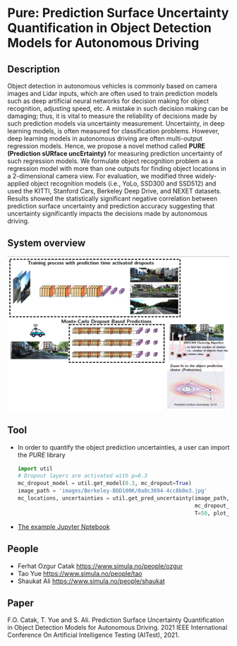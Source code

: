 # Pure: Prediction Surface Uncertainty Quantification in Object Detection Models for Autonomous Driving

## Description
Object detection in autonomous vehicles is commonly based on camera images and Lidar inputs, which are often used to train prediction models such as deep artificial neural networks for decision making for object recognition, adjusting speed, etc. A mistake in such decision making can be damaging; thus, it is vital to measure the reliability of decisions made by such prediction models via uncertainty measurement. Uncertainty, in deep learning models, is often measured for classification problems. However, deep learning models in autonomous driving are often multi-output regression models. Hence, we propose a novel method called **PURE (Prediction sURface uncErtainty)** for measuring prediction uncertainty of such regression models. We formulate object recognition problem as a regression model with more than one outputs for finding object locations in a 2-dimensional camera view. For evaluation, we modified three widely-applied object recognition models (i.e., YoLo, SSD300 and SSD512) and used the KITTI, Stanford Cars, Berkeley Deep Drive, and NEXET datasets. Results showed the statistically significant negative correlation between prediction surface uncertainty and prediction accuracy suggesting that uncertainty significantly impacts the decisions made by autonomous driving.  

## System overview
![Process](https://raw.githubusercontent.com/Simula-COMPLEX/pure/main/desc_images/system-overview.png)

## Tool
* In order to quantify the object prediction uncertainties, a user can import the *PURE* library 
   ```python
   import util
   # Dropout layers are activated with p=0.3
   mc_dropout_model = util.get_model(0.3, mc_dropout=True)
   image_path = 'images/Berkeley-BDD100K/0a0c3694-4cc8b0e3.jpg'
   mc_locations, uncertainties = util.get_pred_uncertainty(image_path,
                                                           mc_dropout_model,mc_dropout=True, 
                                                           T=50, plot_ground_truth=True)
   ```
* [The example Jupyter Nptebook](https://github.com/Simula-COMPLEX/pure/blob/main/pure-object-detection-uncertainty-quantification.ipynb)
## People
* Ferhat Ozgur Catak https://www.simula.no/people/ozgur
* Tao Yue https://www.simula.no/people/tao
* Shaukat Ali https://www.simula.no/people/shaukat

## Paper
F.O. Catak, T. Yue and S. Ali. Prediction Surface Uncertainty Quantification in Object Detection Models for Autonomous Driving. 2021 IEEE International Conference On Artificial Intelligence Testing (AITest), 2021.